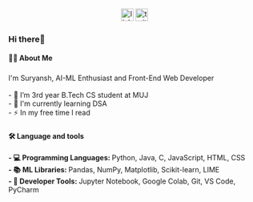 
###

<div align="center">
  <a href="https://www.linkedin.com/in/suryansh-malik/"><img src="https://img.shields.io/static/v1?message=LinkedIn&logo=linkedin&label=&color=0077B5&logoColor=white&labelColor=&style=for-the-badge" height="25" alt="linkedin logo"  /></a>
  <a href="https://twitter.com/SuryanshMalik1"><img src="https://img.shields.io/static/v1?message=Twitter&logo=twitter&label=&color=1DA1F2&logoColor=white&labelColor=&style=for-the-badge" height="25" alt="twitter logo"  /></a>
</div>

###


###

### Hi there👋



<h4 align="left">👩‍💻  About Me</h3>

###

<p align="left">I'm Suryansh, AI-ML Enthusiast and Front-End Web Developer<br><br>- 🔭 I’m 3rd year B.Tech CS student at MUJ <br>- 📖 I'm currently learning DSA<br>- ⚡ In my free time I read</p>

###

<h4 align="left">🛠 Language and tools</h3>
<p><b>- 💻 Programming Languages: </b>Python, Java, C, JavaScript, HTML, CSS<br><b>- 📚 ML Libraries: </b>Pandas, NumPy, Matplotlib, Scikit-learn, LIME<br><b>- 🔨 Developer Tools: </b>Jupyter Notebook, Google Colab, Git, VS Code, PyCharm</p>


